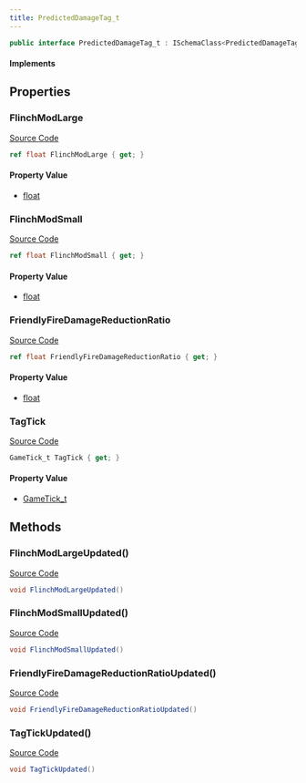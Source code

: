 ```yaml
---
title: PredictedDamageTag_t
---
```


```csharp
public interface PredictedDamageTag_t : ISchemaClass<PredictedDamageTag_t>, ISchemaField, ISchemaClass, INativeHandle
```

#### Implements

## Properties

### FlinchModLarge

[Source Code](https://github.com/swiftly-solution/swiftlys2/blob/main/managed/src/SwiftlyS2.Generated/Schemas/Interfaces/PredictedDamageTag_t.cs#L21)

```csharp
ref float FlinchModLarge { get; }
```

#### Property Value

- [float](https://learn.microsoft.com/dotnet/api/system.single)

### FlinchModSmall

[Source Code](https://github.com/swiftly-solution/swiftlys2/blob/main/managed/src/SwiftlyS2.Generated/Schemas/Interfaces/PredictedDamageTag_t.cs#L19)

```csharp
ref float FlinchModSmall { get; }
```

#### Property Value

- [float](https://learn.microsoft.com/dotnet/api/system.single)

### FriendlyFireDamageReductionRatio

[Source Code](https://github.com/swiftly-solution/swiftlys2/blob/main/managed/src/SwiftlyS2.Generated/Schemas/Interfaces/PredictedDamageTag_t.cs#L23)

```csharp
ref float FriendlyFireDamageReductionRatio { get; }
```

#### Property Value

- [float](https://learn.microsoft.com/dotnet/api/system.single)

### TagTick

[Source Code](https://github.com/swiftly-solution/swiftlys2/blob/main/managed/src/SwiftlyS2.Generated/Schemas/Interfaces/PredictedDamageTag_t.cs#L17)

```csharp
GameTick_t TagTick { get; }
```

#### Property Value

- [GameTick_t](/docs/api/shared/schemadefinitions/gametick_t)

## Methods

### FlinchModLargeUpdated()

[Source Code](https://github.com/swiftly-solution/swiftlys2/blob/main/managed/src/SwiftlyS2.Generated/Schemas/Interfaces/PredictedDamageTag_t.cs#L27)

```csharp
void FlinchModLargeUpdated()
```

### FlinchModSmallUpdated()

[Source Code](https://github.com/swiftly-solution/swiftlys2/blob/main/managed/src/SwiftlyS2.Generated/Schemas/Interfaces/PredictedDamageTag_t.cs#L26)

```csharp
void FlinchModSmallUpdated()
```

### FriendlyFireDamageReductionRatioUpdated()

[Source Code](https://github.com/swiftly-solution/swiftlys2/blob/main/managed/src/SwiftlyS2.Generated/Schemas/Interfaces/PredictedDamageTag_t.cs#L28)

```csharp
void FriendlyFireDamageReductionRatioUpdated()
```

### TagTickUpdated()

[Source Code](https://github.com/swiftly-solution/swiftlys2/blob/main/managed/src/SwiftlyS2.Generated/Schemas/Interfaces/PredictedDamageTag_t.cs#L25)

```csharp
void TagTickUpdated()
```

